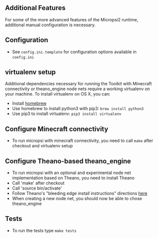Additional Features
-----
For some of the more advanced features of the Micropsi2 runtime, additional manual configuration is necessary.


Configuration
-----
* See `config.ini.template` for configuration options available in `config.ini`


virtualenv setup
-----
Additional dependencies necessary for running the Toolkit with Minecraft connectivity or theano_engine node nets
require a working virtualenv on your machine. To install virtualenv on OS X, you can:
* Install [homebrew](http://brew.sh/)
* Use homebrew to install python3 with pip3: `brew install python3`
* Use pip3 to install virtualenv: `pip3 install virtualenv`


Configure Minecraft connectivity
-----
* To run micropsi with minecraft connectivity, you need to call `make` after checkout and virtualenv setup


Configure Theano-based theano_engine
-----
* To run micropsi with an optional and experimental node net implementation based on Theano, you need to install Theano
* Call 'make' after checkout
* Call 'source bin/activate'
* Follow Theano's "bleeding edge install instructions" directions [here](http://deeplearning.net/software/theano/install.html)
* When creating a new node net, you should now be able to chose theano_engine


Tests
-----
* To run the tests type `make tests`
